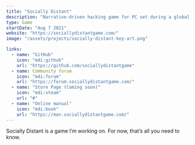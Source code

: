 ```yaml
---
title: "Socially Distant"
description: "Narrative-driven hacking game for PC set during a global pandemic"
type: Game
startDate: "Aug 7 2021"
website: "https://sociallydistantgame.com/"
image: "/assets/projects/socially-distant-key-art.png"

links:
  - name: "GitHub"
    icon: "mdi:github"
    url: "https://github.com/sociallydistantgame"
  - name: Community forum
    icon: "mdi:forum"
    url: "https://forum.sociallydistantgame.com/"
  - name: "Store Page (Coming soon)"
    icon: "mdi:steam"
    url: "#"
  - name: "Online manual"
    icon: "mdi:book"
    url: "https://man.sociallydistantgame.com/"
---
```


Socially Distant is a game I’m working on. For now, that’s all you need to know.